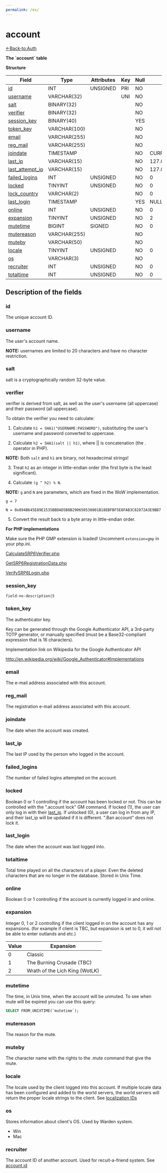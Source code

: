 ```yaml
---
permalink: /es/
---
```


# account

[<-Back-to:Auth](database-auth.md)

**The \`account\` table**

**Structure**

| Field                 | Type         | Attributes | Key | Null | Default           | Extra          | Comment    |
| --------------------- | ------------ | ---------- | --- | ---- | ----------------- | -------------- | ---------- |
| [id][1]               | INT          | UNSIGNED   | PRI | NO   |                   | AUTO_INCREMENT | Identifier |
| [username][2]         | VARCHAR(32)  |            | UNI | NO   |                   |                |            |
| [salt][3]             | BINARY(32)   |            |     | NO   |                   |                |            |
| [verifier][4]         | BINARY(32)   |            |     | NO   |                   |                |            |
| [session_key][5]      | BINARY(40)   |            |     | YES  |                   |                |            |
| [token_key][6]        | VARCHAR(100) |            |     | NO   |                   |                |            |
| [email][7]            | VARCHAR(255) |            |     | NO   |                   |                |            |
| [reg_mail][8]         | VARCHAR(255) |            |     | NO   |                   |                |            |
| [joindate][9]         | TIMESTAMP    |            |     | NO   | CURRENT_TIMESTAMP |                |            |
| [last_ip][10]         | VARCHAR(15)  |            |     | NO   | 127.0.0.1         |                |            |
| [last_attempt_ip][11] | VARCHAR(15)  |            |     | NO   | 127.0.0.1         |                |            |
| [failed_logins][12]   | INT          | UNSIGNED   |     | NO   | 0                 |                |            |
| [locked][13]          | TINYINT      | UNSIGNED   |     | NO   | 0                 |                |            |
| [lock_country][14]    | VARCHAR(2)   |            |     | NO   | 0                 |                |            |
| [last_login][15]      | TIMESTAMP    |            |     | YES  | NULL              |                |            |
| [online][16]          | INT          | UNSIGNED   |     | NO   | 0                 |                |            |
| [expansion][17]       | TINYINT      | UNSIGNED   |     | NO   | 2                 |                |            |
| [mutetime][18]        | BIGINT       | SIGNED     |     | NO   | 0                 |                |            |
| [mutereason][19]      | VARCHAR(255) |            |     | NO   |                   |                |            |
| [muteby][20]          | VARCHAR(50)  |            |     | NO   |                   |                |            |
| [locale][21]          | TINYINT      | UNSIGNED   |     | NO   | 0                 |                |            |
| [os][22]              | VARCHAR(3)   |            |     | NO   |                   |                |            |
| [recruiter][23]       | INT          | UNSIGNED   |     | NO   | 0                 |                |            |
| [totaltime][24]       | INT          | UNSIGNED   |     | NO   | 0                 |                |            |

[1]: #id
[2]: #username
[3]: #salt
[4]: #verifier
[5]: #session_key
[6]: #token_key
[7]: #email
[8]: #reg_mail
[9]: #joindate
[10]: #last_ip
[11]: #last_attempt_ip
[12]: #failed_logins
[13]: #locked
[14]: #lock_country
[15]: #last_login
[16]: #online
[17]: #expansion
[18]: #mutetime
[19]: #mutereason
[20]: #muteby
[21]: #locale
[22]: #os
[23]: #recruiter
[24]: #totaltime

## Description of the fields

### id

The unique account ID.

### username

The user's account name.

**NOTE:** usernames are limited to 20 characters and have no character restriction.

### salt

salt is a cryptographically random 32-byte value.

### verifier

verifier is derived from salt, as well as the user's username (all uppercase) and their password (all uppercase).

To obtain the verifier you need to calculate:

1. Calculate `h1 = SHA1("USERNAME:PASSWORD")`, substituting the user's username and password converted to uppercase.

2. Calculate `h2 = SHA1(salt || h1)`, where || is concatenation (the . operator in PHP).

**NOTE:** Both `salt` and `h1` are binary, not hexadecimal strings!

3. Treat `h2` as an integer in little-endian order (the first byte is the least significant).

4. Calculate `(g ^ h2) % N`.

**NOTE:** `g` and `N` are parameters, which are fixed in the WoW implementation.

`g = 7`

`N = 0x894B645E89E1535BBDAD5B8B290650530801B18EBFBF5E8FAB3C82872A3E9BB7`

5. Convert the result back to a byte array in little-endian order.

**For PHP implementations**

Make sure the PHP GMP extension is loaded! Uncomment `extension=gmp` in your php.ini.

[CalculateSRP6Verifier.php](https://gist.github.com/Treeston/db44f23503ae9f1542de31cb8d66781e)

[GetSRP6RegistrationData.php](https://gist.github.com/Treeston/40b99dd71f55d55c68857919088b2e41)

[VerifySRP6Login.php](https://gist.github.com/Treeston/34d9249fb467dddc11b2568e74f8cb1e)

### session_key

`field-no-description|5`

### token_key

The authenticator key.

Key can be generated through the Google Authenticator API, a 3rd-party TOTP generator, or manually specified (must be a Base32-compliant expression that is 16 characters).

Implementation link on Wikipedia for the Google Authenticator API

<http://en.wikipedia.org/wiki/Google_Authenticator#Implementations>

### email

The e-mail address associated with this account.

### reg_mail

The registration e-mail address associated with this account.

### joindate

The date when the account was created.

### last_ip

The last IP used by the person who logged in the account.

### failed_logins

The number of failed logins attempted on the account.

### locked

Boolean 0 or 1 controlling if the account has been locked or not. This can be controlled with the ".account lock" GM command. If locked (1), the user can only log in with their [last_ip][11]. If unlocked (0), a user can log in from any IP, and their last_ip will be updated if it is different. ".Ban account" does not lock it.

### last_login

The date when the account was last logged into.

### totaltime

Total time played on all the characters of a player. Even the deleted characters that are no longer in the database.
Stored in Unix Time.

### online

Boolean 0 or 1 controlling if the account is currently logged in and online.

### expansion

Integer 0, 1 or 2 controlling if the client logged in on the account has any expansions. (for example if client is TBC, but expansion is set to 0, it will not be able to enter outlands and etc.)

| Value | Expansion                      |
| ----- | ------------------------------ |
| 0     | Classic                        |
| 1     | The Burning Crusade (TBC)      |
| 2     | Wrath of the Lich King (WotLK) |

### mutetime

The time, in Unix time, when the account will be unmuted. To see when mute will be expired you can use this query:

```sql
SELECT FROM_UNIXTIME(`mutetime`);
```

### mutereason

The reason for the mute.

### muteby

The character name with the rights to the .mute command that give the mute.

### locale

The locale used by the client logged into this account. If multiple locale data has been configured and added to the world servers, the world servers will return the proper locale strings to the client. See [localization IDs](Localization_lang)

### os

Stores information about client's OS. Used by Warden system.

- Win
- Mac

### recruiter

The account ID of another account. Used for recuit-a-friend system. See [account.id][1]
